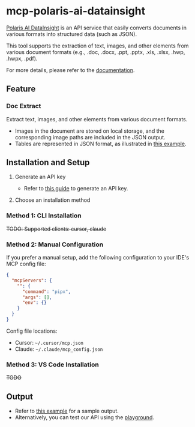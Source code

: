 # mcp-polaris-ai-datainsight

[Polaris AI DataInsight](https://datainsight.polarisoffice.com/) is an API service that easily converts documents in various formats into structured data (such as JSON).

This tool supports the extraction of text, images, and other elements from various document formats (e.g., .doc, .docx, .ppt, .pptx, .xls, .xlsx, .hwp, .hwpx, .pdf).

For more details, please refer to the [documentation](https://datainsight.polarisoffice.com/documentation/overview).

## Feature

### Doc Extract
Extract text, images, and other elements from various document formats.
- Images in the document are stored on local storage, and the corresponding image paths are included in the JSON output.
- Tables are represented in JSON format, as illustrated in [this example](/examples/example_tool_output.json).

## Installation and Setup

1. Generate an API key
    - Refer to [this guide](https://datainsight.polarisoffice.com/documentation/quickstart) to generate an API key.

2. Choose an installation method

### Method 1: CLI Installation

~~TODO: Supported clients: cursor, claude~~

### Method 2: Manual Configuration

If you prefer a manual setup, add the following configuration to your IDE's MCP config file:

```json
{
  "mcpServers": {
    "": {
      "command": "pipx",
      "args": [],
      "env": {}
    }
  }
}
```

Config file locations:

- Cursor: `~/.cursor/mcp.json`
- Claude: `~/.claude/mcp_config.json`

### Method 3: VS Code Installation

~~TODO~~

## Output

- Refer to [this example](/examples/example_tool_output.json) for a sample output.
- Alternatively, you can test our API using the [playground](https://datainsight.polarisoffice.com/playground/doc-extract).
